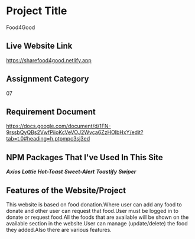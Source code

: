 # Project Title 
Food4Good

## Live Website Link
https://sharefood4good.netlify.app

## Assignment Category
07

## Requirement Document
https://docs.google.com/document/d/1FN-9rssbQyQBs2VwfPiioKcVeVOJ2Wvca6ZzHOlbHxY/edit?tab=t.0#heading=h.ptpmpc3sj3ed

## NPM Packages That I've Used In This Site
***Axios***
***Lottie***
***Hot-Toast***
***Sweet-Alert***
***Toastify***
***Swiper***

## Features of the Website/Project
This website is based on food donation.Where user can add any food to donate and other user can request that food.User must be logged in to donate or request food.All the foods that are available will be shown on the available section in the website.User can manage (update/delete) the food they added.Also there are various features.
